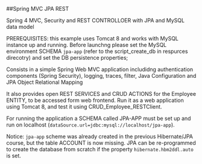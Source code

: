 
##Spring MVC JPA REST

Spring 4 
MVC, Security and REST CONTROLLOER 
with JPA and MySQL data model

PREREQUISITES: this example uses Tomcat 8 and works with MySQL instance up and running. Before launchng please set the MySQL environment  SCHEMA `jpa-app` (refer to the script_create_db in respurces direcotry) and set the DB persistence properties;

Consists in a simple Spring Web MVC application includidng authentication components (Spring Security), logging, traces, filter, Java Configuration and JPA Object Relational Mapping

It also provides open REST SERVICES and CRUD ACTIONS for the Employee ENTITY, to be accessed form web frontend.
Run it as a web application using Tomcat 8, and test it using CRUD_Employee_RESTClient.

For running the application a SCHEMA called JPA-APP must be set up and run on localhost (`dataSource.url=jdbc:mysql://localhost/jpa-app`).

Notice: `jpa-app` scheme was already created in the previous Hibernate/JPA course, but the table ACCOUNT is now missing.
JPA can be re-programmed to create the database from scratch if the property `hibernate.hbm2ddl.auto` is set.